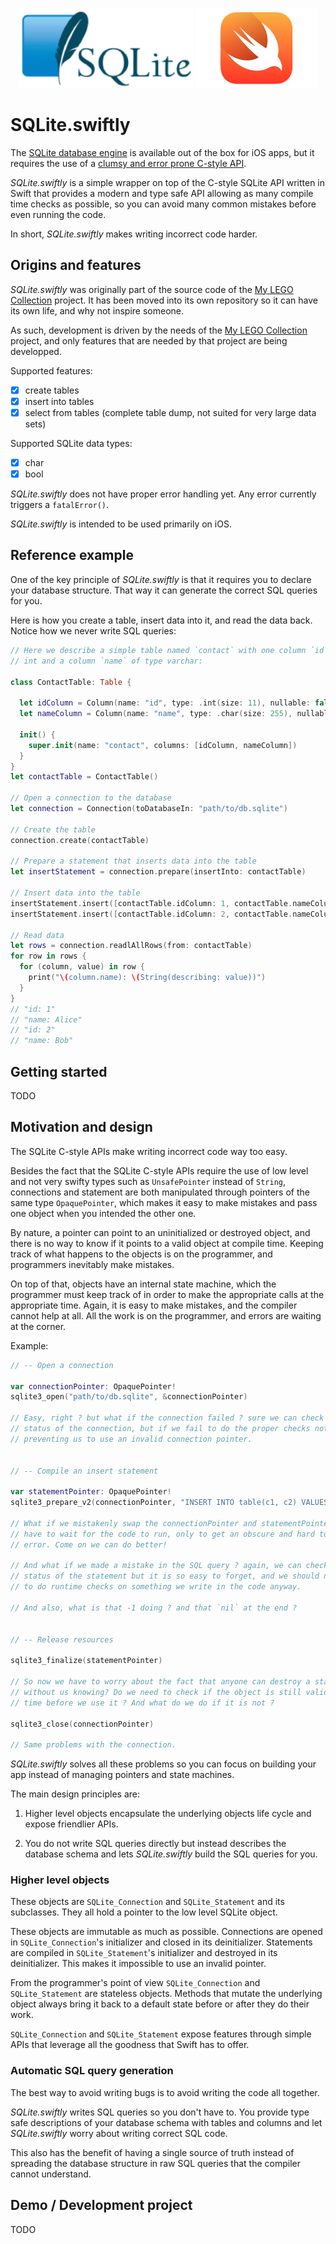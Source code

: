 
<p align="center">
  <img src="sqlite-logo.png" height=128>
  <img src="swift-logo.png" height=128>
</p>


#  SQLite.swiftly

The [SQLite database engine](https://sqlite.org/) is available out of the box 
for iOS apps, but it requires the use of a
[clumsy and error prone C-style API](https://sqlite.org/cintro.html).

*SQLite.swiftly* is a simple wrapper on top of the C-style SQLite API written in
Swift that provides a modern and type safe API allowing as many compile time
checks as possible, so you can avoid many common mistakes before even running
the code.

In short, *SQLite.swiftly*  makes writing incorrect code harder.


## Origins and features

*SQLite.swiftly* was originally part of the source code of the [My LEGO Collection](https://github.com/alexbinary/My-LEGO-Collection) project.
It has been moved into its own repository so it can have its own life, and why not inspire someone.

As such, development is driven by the needs of the [My LEGO Collection](https://github.com/alexbinary/My-LEGO-Collection) project,
and only features that are needed by that project are being developped.

Supported features:

- [x] create tables
- [x] insert into tables
- [x] select from tables (complete table dump, not suited for very large data sets)

Supported SQLite data types:

- [x] char
- [x] bool

*SQLite.swiftly* does not have proper error handling yet. Any error currently
triggers a `fatalError()`.

*SQLite.swiftly* is intended to be used primarily on iOS.


## Reference example

One of the key principle of *SQLite.swiftly* is that it requires you to declare
your database structure. That way it can generate the correct SQL queries for
you.

Here is how you create a table, insert data into it, and read the data back.
Notice how we never write SQL queries:

```swift
// Here we describe a simple table named `contact` with one column `id` of type
// int and a column `name` of type varchar:

class ContactTable: Table {

  let idColumn = Column(name: "id", type: .int(size: 11), nullable: false)
  let nameColumn = Column(name: "name", type: .char(size: 255), nullable: false)

  init() {
    super.init(name: "contact", columns: [idColumn, nameColumn])
  }
}
let contactTable = ContactTable()

// Open a connection to the database
let connection = Connection(toDatabaseIn: "path/to/db.sqlite")

// Create the table
connection.create(contactTable)

// Prepare a statement that inserts data into the table
let insertStatement = connection.prepare(insertInto: contactTable)

// Insert data into the table
insertStatement.insert([contactTable.idColumn: 1, contactTable.nameColumn: "Alice"])
insertStatement.insert([contactTable.idColumn: 2, contactTable.nameColumn: "Bob"])

// Read data
let rows = connection.readlAllRows(from: contactTable)
for row in rows {
  for (column, value) in row {
    print("\(column.name): \(String(describing: value))")
  }
}
// "id: 1"
// "name: Alice"
// "id: 2"
// "name: Bob"
```


## Getting started

TODO


## Motivation and design

The SQLite C-style APIs make writing incorrect code way too easy.

Besides the fact that the SQLite C-style APIs require the use of low level and
not very swifty types such as `UnsafePointer` instead of `String`, connections
and statement are both manipulated through pointers of the same type
`OpaquePointer`, which makes it easy to make mistakes and pass one object when
you intended the other one.

By nature, a pointer can point to an uninitialized or destroyed object, and
there is no way to know if it points to a valid object at compile time. Keeping
track of what happens to the objects is on the programmer, and programmers
inevitably make mistakes.

On top of that, objects have an internal state machine, which the programmer
must keep track of in order to make the appropriate calls at the appropriate
time. Again, it is easy to make mistakes, and the compiler cannot help at all.
All the work is on the programmer, and errors are waiting at the corner.

Example:

```swift
// -- Open a connection

var connectionPointer: OpaquePointer!
sqlite3_open("path/to/db.sqlite", &connectionPointer)

// Easy, right ? but what if the connection failed ? sure we can check the
// status of the connection, but if we fail to do the proper checks nothing is 
// preventing us to use an invalid connection pointer.


// -- Compile an insert statement

var statementPointer: OpaquePointer!
sqlite3_prepare_v2(connectionPointer, "INSERT INTO table(c1, c2) VALUES(1,2"), -1, &statementPointer, nil)

// What if we mistakenly swap the connectionPointer and statementPointer ? we
// have to wait for the code to run, only to get an obscure and hard to debug 
// error. Come on we can do better!

// And what if we made a mistake in the SQL query ? again, we can check the 
// status of the statement but it is so easy to forget, and we should not have
// to do runtime checks on something we write in the code anyway.

// And also, what is that -1 doing ? and that `nil` at the end ?


// -- Release resources

sqlite3_finalize(statementPointer)

// So now we have to worry about the fact that anyone can destroy a statement
// without us knowing? Do we need to check if the object is still valid every
// time before we use it ? And what do we do if it is not ?

sqlite3_close(connectionPointer)

// Same problems with the connection.
```

*SQLite.swiftly* solves all these problems so you can focus on building your app 
instead of managing pointers and state machines.

The main design principles are:

1. Higher level objects encapsulate the underlying objects life cycle and expose
friendlier APIs.

2. You do not write SQL queries directly but instead describes the database
schema and lets *SQLite.swiftly* build the SQL queries for you.


### Higher level objects

These objects are `SQLite_Connection` and `SQLite_Statement` and its subclasses.
They all hold a pointer to the low level SQLite object.

These objects are immutable as much as possible. Connections are opened in 
`SQLite_Connection`'s initializer and closed in its deinitializer. Statements
are compiled in `SQLite_Statement`'s initializer and destroyed in its
deinitializer. This makes it impossible to use an invalid pointer.

From the programmer's point of view `SQLite_Connection` and `SQLite_Statement`
are stateless objects. Methods that mutate the underlying object always bring it
back to a default state before or after they do their work.

`SQLite_Connection` and `SQLite_Statement` expose features through simple APIs
that leverage all the goodness that Swift has to offer.


### Automatic SQL query generation

The best way to avoid writing bugs is to avoid writing the code all together.

*SQLite.swiftly* writes SQL queries so you don't have to. You provide type safe
descriptions of your database schema with tables and columns and let
*SQLite.swiftly* worry about writing correct SQL code.

This also has the benefit of having a single source of truth instead of
spreading the database structure in raw SQL queries that the compiler cannot
understand.


## Demo / Development project

TODO




